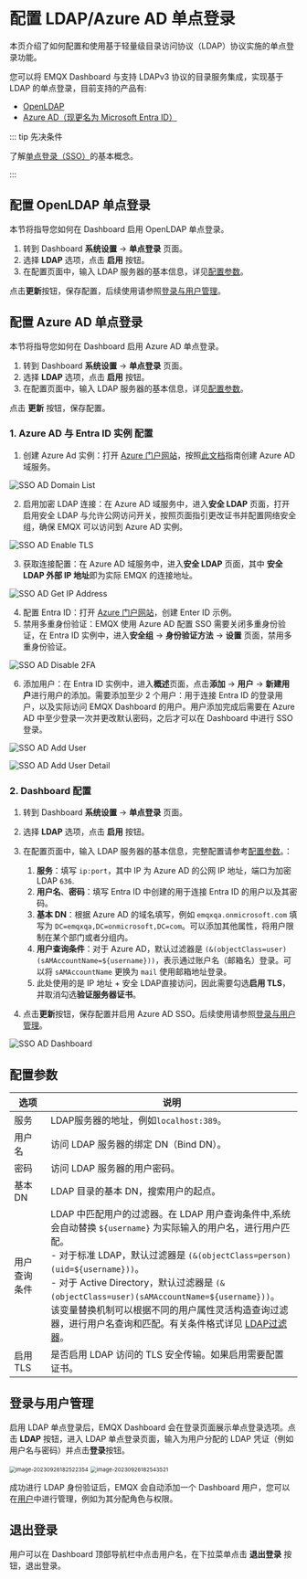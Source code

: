 # 配置 LDAP/Azure AD 单点登录

本页介绍了如何配置和使用基于轻量级目录访问协议（LDAP）协议实施的单点登录功能。

您可以将 EMQX Dashboard 与支持 LDAPv3 协议的目录服务集成，实现基于 LDAP 的单点登录，目前支持的产品有:

- [OpenLDAP](https://www.openldap.org/)
- [Azure AD（现更名为 Microsoft Entra ID）](https://azure.microsoft.com/en-in/products/active-directory)

::: tip 先决条件

了解[单点登录（SSO）](./sso.md)的基本概念。

:::

## 配置 OpenLDAP 单点登录

本节将指导您如何在 Dashboard 启用 OpenLDAP 单点登录。

1. 转到 Dashboard **系统设置** -> **单点登录** 页面。
2. 选择 **LDAP** 选项，点击 **启用** 按钮。
3. 在配置页面中，输入 LDAP 服务器的基本信息，详见[配置参数](#配置参数)。

点击**更新**按钮，保存配置，后续使用请参照[登录与用户管理](#登录与用户管理)。

## 配置 Azure AD 单点登录

本节将指导您如何在 Dashboard 启用 Azure AD 单点登录。

1. 转到 Dashboard **系统设置** -> **单点登录** 页面。
2. 选择 **LDAP** 选项，点击 **启用** 按钮。
3. 在配置页面中，输入 LDAP 服务器的基本信息，详见[配置参数](#配置参数)。

点击 **更新** 按钮，保存配置。

### 1. Azure AD 与 Entra ID 实例 配置

1. 创建 Azure Ad 实例：打开 [Azure 门户网站](https://portal.azure.com)，按照[此文档](https://learn.microsoft.com/en-us/azure/active-directory/architecture/auth-ldap)指南创建 Azure AD 域服务。

![SSO AD Domain List](./assets/sso-ad-domain-list.png)

2. 启用加密 LDAP 连接：在 Azure AD 域服务中，进入**安全 LDAP** 页面，打开启用安全 LDAP 与允许公网访问开关，按照页面指引更改证书并配置网络安全组，确保 EMQX 可以访问到 Azure AD 实例。

![SSO AD Enable TLS](./assets/sso-ad-enable-tls.png)

3. 获取连接配置：在 Azure AD 域服务中，进入**安全 LDAP** 页面，其中 **安全 LDAP 外部 IP 地址**即为实际 EMQX 的连接地址。

![SSO AD Get IP Address](./assets/sso-ad-get-ip.png)

4. 配置 Entra ID：打开 [Azure 门户网站](https://portal.azure.com)，创建 Enter ID 示例。
5. 禁用多重身份验证：EMQX 使用 Azure AD 配置 SSO 需要关闭多重身份验证，在 Entra ID 实例中，进入**安全组** -> **身份验证方法** -> **设置** 页面，禁用多重身份验证。

![SSO AD Disable 2FA](./assets/sso-ad-disable-2fa.png)

6. 添加用户：在 Entra ID 实例中，进入**概述**页面，点击**添加** -> **用户** -> **新建用户**进行用户的添加。需要添加至少 2 个用户：用于连接 Entra ID 的登录用户，以及实际访问 EMQX Dashboard 的用户。用户添加完成后需要在 Azure AD 中至少登录一次并更改默认密码，之后才可以在 Dashboard 中进行 SSO 登录。

![SSO AD Add User](./assets/sso-ad-add-user.png)

![SSO AD Add User Detail](./assets/sso-ad-add-user-detail.png)

### 2. Dashboard 配置

1. 转到 Dashboard **系统设置** -> **单点登录** 页面。
2. 选择 **LDAP** 选项，点击 **启用** 按钮。
3. 在配置页面中，输入 LDAP 服务器的基本信息，完整配置请参考[配置参数](#配置参数)。：
   1. **服务**：填写 `ip:port`，其中 IP 为 Azure AD 的公网 IP 地址，端口为加密 LDAP `636`.
   2. **用户名**、**密码**：填写 Entra ID 中创建的用于连接 Entra ID 的用户以及其密码。
   3. **基本 DN**：根据 Azure AD 的域名填写，例如 `emqxqa.onmicrosoft.com` 填写为 `DC=emqxqa,DC=onmicrosoft,DC=com`。可以添加其他属性，将用户限制在某个部门或者分组内。
   4. **用户查询条件**：对于 Azure AD，默认过滤器是 `(&(objectClass=user)(sAMAccountName=${username}))`，表示通过账户名（邮箱名）登录。可以将 `sAMAccountName` 更换为 `mail` 使用邮箱地址登录。
   5. 此处使用的是 IP 地址 + 安全 LDAP直接访问，因此需要勾选**启用 TLS**，并取消勾选**验证服务器证书**。

4. 点击**更新**按钮，保存配置并启用 Azure AD SSO。后续使用请参照[登录与用户管理](#登录与用户管理)。

![SSO AD Dashboard](./assets/sso-ad-dashboard.png)

## 配置参数

| 选项         | 说明                                                         |
| ------------ | ------------------------------------------------------------ |
| 服务         | LDAP服务器的地址，例如`localhost:389`。                      |
| 用户名       | 访问 LDAP 服务器的绑定 DN（Bind DN）。                       |
| 密码         | 访问 LDAP 服务器的用户密码。                                 |
| 基本 DN      | LDAP 目录的基本 DN，搜索用户的起点。                         |
| 用户查询条件 | LDAP 中匹配用户的过滤器。在 LDAP 用户查询条件中,系统会自动替换 `${username}` 为实际输入的用户名，进行用户匹配。<br />- 对于标准 LDAP，默认过滤器是 `(&(objectClass=person)(uid=${username}))`。<br />- 对于 Active Directory，默认过滤器是 `(&(objectClass=user)(sAMAccountName=${username}))`。<br />该变量替换机制可以根据不同的用户属性灵活构造查询过滤器，进行用户名查询和匹配。有关条件格式详见 [LDAP过滤器](https://ldap.com/ldap-filters/)。 |
| 启用 TLS     | 是否启用 LDAP 访问的 TLS 安全传输。如果启用需要配置证书。    |

## 登录与用户管理

启用 LDAP 单点登录后，EMQX Dashboard 会在登录页面展示单点登录选项。点击 **LDAP** 按钮，进入 LDAP 单点登录页面，输入为用户分配的 LDAP 凭证（例如用户名与密码）并点击**登录**按钮。

<img src="./assets/sso_ldap.png" alt="image-20230926182522354" style="zoom:67%;" />

<img src="./assets/ldap_login.png" alt="image-20230926182543521" style="zoom:67%;" />

成功进行 LDAP 身份验证后，EMQX 会自动添加一个 Dashboard 用户，您可以在[用户](./system.md#用户)中进行管理，例如为其分配角色与权限。

## 退出登录

用户可以在 Dashboard 顶部导航栏中点击用户名，在下拉菜单点击 **退出登录** 按钮，退出登录。
